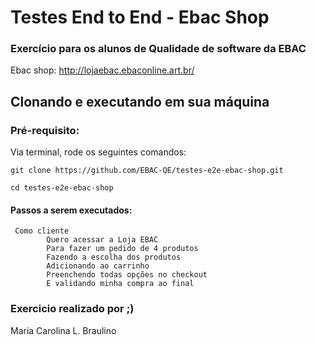 # Testes End to End - Ebac Shop
### Exercício para os alunos de Qualidade de software da EBAC 

Ebac shop: http://lojaebac.ebaconline.art.br/

## Clonando e executando em sua máquina

### Pré-requisito:

Via terminal, rode os seguintes comandos:
```  
git clone https://github.com/EBAC-QE/testes-e2e-ebac-shop.git
```
```
cd testes-e2e-ebac-shop
```

#### Passos a serem executados:
```
 Como cliente 
        Quero acessar a Loja EBAC 
        Para fazer um pedido de 4 produtos 
        Fazendo a escolha dos produtos
        Adicionando ao carrinho
        Preenchendo todas opções no checkout
        E validando minha compra ao final 
```
### Exercicio realizado por ;) 
Maria Carolina L. Braulino





